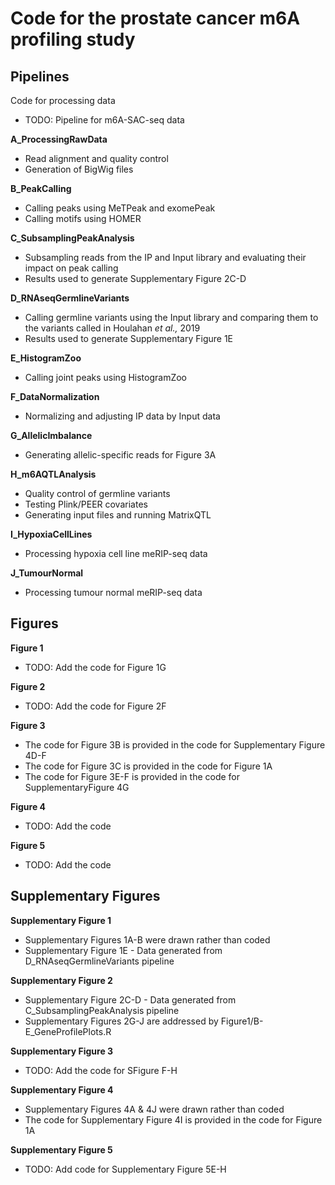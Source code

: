 # Code for the prostate cancer m6A profiling study

## Pipelines
Code for processing data
* TODO: Pipeline for m6A-SAC-seq data

**A_ProcessingRawData**
* Read alignment and quality control
* Generation of BigWig files

**B_PeakCalling**
* Calling peaks using MeTPeak and exomePeak
* Calling motifs using HOMER

**C_SubsamplingPeakAnalysis**
* Subsampling reads from the IP and Input library and evaluating their impact on peak calling
* Results used to generate Supplementary Figure 2C-D

**D_RNAseqGermlineVariants**
* Calling germline variants using the Input library and comparing them to the variants called in Houlahan *et al.,* 2019
* Results used to generate Supplementary Figure 1E

**E_HistogramZoo**
* Calling joint peaks using HistogramZoo

**F_DataNormalization**
* Normalizing and adjusting IP data by Input data

**G_AllelicImbalance**
* Generating allelic-specific reads for Figure 3A

**H_m6AQTLAnalysis**
* Quality control of germline variants
* Testing Plink/PEER covariates
* Generating input files and running MatrixQTL

**I_HypoxiaCellLines**
* Processing hypoxia cell line meRIP-seq data

**J_TumourNormal**
* Processing tumour normal meRIP-seq data


## Figures

**Figure 1**
* TODO: Add the code for Figure 1G

**Figure 2**
* TODO: Add the code for Figure 2F

**Figure 3**
* The code for Figure 3B is provided in the code for Supplementary Figure 4D-F
* The code for Figure 3C is provided in the code for Figure 1A
* The code for Figure 3E-F is provided in the code for SupplementaryFigure 4G

**Figure 4**
* TODO: Add the code

**Figure 5**
* TODO: Add the code

## Supplementary Figures

**Supplementary Figure 1**
* Supplementary Figures 1A-B were drawn rather than coded
* Supplementary Figure 1E - Data generated from D_RNAseqGermlineVariants pipeline

**Supplementary Figure 2**
* Supplementary Figure 2C-D - Data generated from C_SubsamplingPeakAnalysis pipeline
* Supplementary Figures 2G-J are addressed by Figure1/B-E_GeneProfilePlots.R

**Supplementary Figure 3**
* TODO: Add the code for SFigure F-H

**Supplementary Figure 4**
* Supplementary Figures 4A & 4J were drawn rather than coded
* The code for Supplementary Figure 4I is provided in the code for Figure 1A

**Supplementary Figure 5**
* TODO: Add code for Supplementary Figure 5E-H
